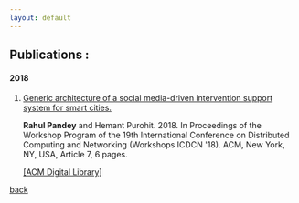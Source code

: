 ```yaml
---
layout: default
---
```


## Publications :

#### 2018

1. [Generic architecture of a social media-driven intervention support system for smart cities.](https://mason.gmu.edu/~rpandey4/scc18-gbv-social.pdf) 
	
	**Rahul Pandey** and Hemant Purohit. 2018. In Proceedings of the Workshop Program of the 19th International Conference on Distributed Computing and Networking (Workshops ICDCN '18). ACM, New York, NY, USA, Article 7, 6 pages.
	
	[\[ACM Digital Library\]](https://doi.org/10.1145/3170521.3170528)

[back](./)
